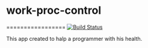 # work-proc-control
=================
[![Build Status](https://travis-ci.org/SamoshkinR-Tem/work-proc-control.svg?branch=master)](https://travis-ci.org/SamoshkinR-Tem/work-proc-control)

This app created to halp a programmer with his health.
